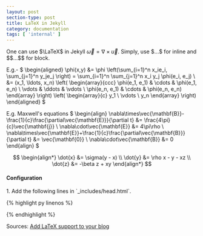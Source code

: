 ```yaml
---
layout: post
section-type: post
title: LaTeX in Jekyll
category: documentation
tags: [ 'internal' ]
---
```

One can use $\LaTeX$ in Jekyll $\vec{\omega}=\nabla \times \vec{u}$.
Simply, use \$...\$ for inline and \$\$...\$\$ for block.

E.g.-
$
\begin{aligned}
  \phi(x,y) &= \phi \left(\sum_{i=1}^n x_ie_i, \sum_{j=1}^n y_je_j \right)
                 = \sum_{i=1}^n \sum_{j=1}^n x_i y_j \phi(e_i, e_j)  \\
            &= (x_1, \ldots, x_n) \left( \begin{array}{ccc}
              \phi(e_1, e_1) & \cdots & \phi(e_1, e_n) \\
              \vdots & \ddots & \vdots \\
              \phi(e_n, e_1) & \cdots & \phi(e_n, e_n)
              \end{array} \right)
            \left( \begin{array}{c}
              y_1 \\
              \vdots \\
              y_n
            \end{array} \right)
\end{aligned}
$

E.g. Maxwell's equations
$
\begin{align}
  \nabla\times\vec{\mathbf{B}}-\frac{1}{c}\frac{\partial\vec{\mathbf{E}}}{\partial t} &= \frac{4\pi}{c}\vec{\mathbf{j}} \\
  \nabla\cdot\vec{\mathbf{E}} &= 4\pi\rho \\
  \nabla\times\vec{\mathbf{E}}+\frac{1}{c}\frac{\partial\vec{\mathbf{B}}}{\partial t} &= \vec{\mathbf{0}} \\
  \nabla\cdot\vec{\mathbf{B}} &= 0
\end{align}
$

$$
\begin{align*}
  \dot{x} &= \sigma(y - x) \\
  \dot{y} &= \rho x - y - xz \\
  \dot{z} &= -\beta z + xy
\end{align*}
$$


<h4>Configuration</h4>
1. Add the following lines in `_includes/head.html`.

{% highlight py linenos %}
  <script type="text/x-mathjax-config">
    MathJax.Hub.Config({
      tex2jax: {
        skipTags: ['script', 'noscript', 'style', 'textarea', 'pre'],
        inlineMath: [['$','$']]
      }
    });
  </script>
  <script src="https://cdnjs.cloudflare.com/ajax/libs/mathjax/2.7.7/MathJax.js?config=TeX-MML-AM_CHTML" type="text/javascript"></script>
{% endhighlight %}


Sources:
[Add LaTeX support to your blog](https://hw311.me/en/jekyll/2019/01/23/support-latex-in-jekyll-blog/)

